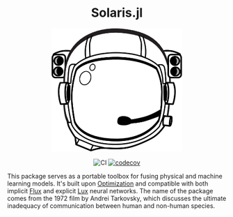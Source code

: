 <div align="center">
  <h1>Solaris.jl</h1>
  <img
    src="assets/astro.svg"
    alt="Solaris Logo" width="300">
  </img>

  ![CI](https://img.shields.io/github/actions/workflow/status/vavrines/Solaris.jl/ci.yml?branch=main&style=flat-square)
  [![codecov](https://img.shields.io/codecov/c/github/vavrines/Solaris.jl?style=flat-square)](https://codecov.io/gh/vavrines/Solaris.jl)
</div>

This package serves as a portable toolbox for fusing physical and machine learning models. It's built upon [Optimization](https://github.com/SciML/Optimization.jl) and compatible with both implicit [Flux](https://github.com/FluxML/Flux.jl) and explicit [Lux](https://github.com/LuxDL/Lux.jl) neural networks. The name of the package comes from the 1972 film by Andrei Tarkovsky, which discusses the ultimate inadequacy of communication between human and non-human species.
